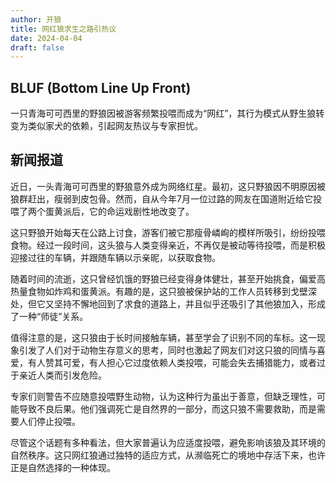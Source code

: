 ```yaml
---
author: 开狼
title: 网红狼求生之路引热议
date: 2024-04-04
draft: false
---
```


## BLUF (Bottom Line Up Front)

一只青海可可西里的野狼因被游客频繁投喂而成为“网红”，其行为模式从野生狼转变为类似家犬的依赖，引起网友热议与专家担忧。

## 新闻报道

近日，一头青海可可西里的野狼意外成为网络红星。最初，这只野狼因不明原因被狼群赶出，瘦弱到皮包骨。然而，自从今年7月一位过路的网友在国道附近给它投喂了两个蛋黄派后，它的命运戏剧性地改变了。

这只野狼开始每天在公路上讨食，游客们被它那瘦骨嶙峋的模样所吸引，纷纷投喂食物。经过一段时间，这头狼与人类变得亲近，不再仅是被动等待投喂，而是积极迎接过往的车辆，并跟随车辆以示亲昵，以获取食物。

随着时间的流逝，这只曾经饥饿的野狼已经变得身体健壮，甚至开始挑食，偏爱高热量食物如炸鸡和蛋黄派。有趣的是，这只狼被保护站的工作人员转移到戈壁深处，但它又坚持不懈地回到了求食的道路上，并且似乎还吸引了其他狼加入，形成了一种“师徒”关系。

值得注意的是，这只狼由于长时间接触车辆，甚至学会了识别不同的车标。这一现象引发了人们对于动物生存意义的思考，同时也激起了网友们对这只狼的同情与喜爱，有人赞其可爱，有人担心它过度依赖人类投喂，可能会失去捕猎能力，或者过于亲近人类而引发危险。

专家们则警告不应随意投喂野生动物，认为这种行为虽出于善意，但缺乏理性，可能导致不良后果。他们强调死亡是自然界的一部分，而这只狼不需要救助，而是需要人们停止投喂。

尽管这个话题有多种看法，但大家普遍认为应适度投喂，避免影响该狼及其环境的自然秩序。这只网红狼通过独特的适应方式，从濒临死亡的境地中存活下来，也许正是自然选择的一种体现。
